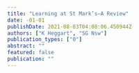 ```yaml
---
title: "Learning at St Mark’s–A Review"
date: -01-01
publishDate: 2021-08-03T04:08:06.450944Z
authors: ["K Heggart", "SG Nsw"]
publication_types: ["0"]
abstract: ""
featured: false
publication: ""
---
```


